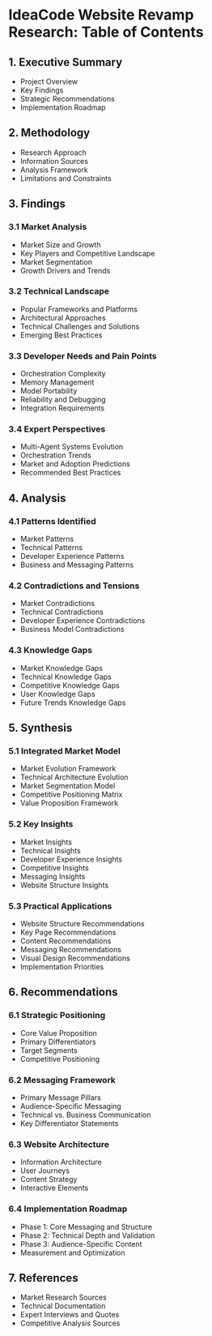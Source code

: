# IdeaCode Website Revamp Research: Table of Contents

## 1. Executive Summary
- Project Overview
- Key Findings
- Strategic Recommendations
- Implementation Roadmap

## 2. Methodology
- Research Approach
- Information Sources
- Analysis Framework
- Limitations and Constraints

## 3. Findings

### 3.1 Market Analysis
- Market Size and Growth
- Key Players and Competitive Landscape
- Market Segmentation
- Growth Drivers and Trends

### 3.2 Technical Landscape
- Popular Frameworks and Platforms
- Architectural Approaches
- Technical Challenges and Solutions
- Emerging Best Practices

### 3.3 Developer Needs and Pain Points
- Orchestration Complexity
- Memory Management
- Model Portability
- Reliability and Debugging
- Integration Requirements

### 3.4 Expert Perspectives
- Multi-Agent Systems Evolution
- Orchestration Trends
- Market and Adoption Predictions
- Recommended Best Practices

## 4. Analysis

### 4.1 Patterns Identified
- Market Patterns
- Technical Patterns
- Developer Experience Patterns
- Business and Messaging Patterns

### 4.2 Contradictions and Tensions
- Market Contradictions
- Technical Contradictions
- Developer Experience Contradictions
- Business Model Contradictions

### 4.3 Knowledge Gaps
- Market Knowledge Gaps
- Technical Knowledge Gaps
- Competitive Knowledge Gaps
- User Knowledge Gaps
- Future Trends Knowledge Gaps

## 5. Synthesis

### 5.1 Integrated Market Model
- Market Evolution Framework
- Technical Architecture Evolution
- Market Segmentation Model
- Competitive Positioning Matrix
- Value Proposition Framework

### 5.2 Key Insights
- Market Insights
- Technical Insights
- Developer Experience Insights
- Competitive Insights
- Messaging Insights
- Website Structure Insights

### 5.3 Practical Applications
- Website Structure Recommendations
- Key Page Recommendations
- Content Recommendations
- Messaging Recommendations
- Visual Design Recommendations
- Implementation Priorities

## 6. Recommendations

### 6.1 Strategic Positioning
- Core Value Proposition
- Primary Differentiators
- Target Segments
- Competitive Positioning

### 6.2 Messaging Framework
- Primary Message Pillars
- Audience-Specific Messaging
- Technical vs. Business Communication
- Key Differentiator Statements

### 6.3 Website Architecture
- Information Architecture
- User Journeys
- Content Strategy
- Interactive Elements

### 6.4 Implementation Roadmap
- Phase 1: Core Messaging and Structure
- Phase 2: Technical Depth and Validation
- Phase 3: Audience-Specific Content
- Measurement and Optimization

## 7. References
- Market Research Sources
- Technical Documentation
- Expert Interviews and Quotes
- Competitive Analysis Sources